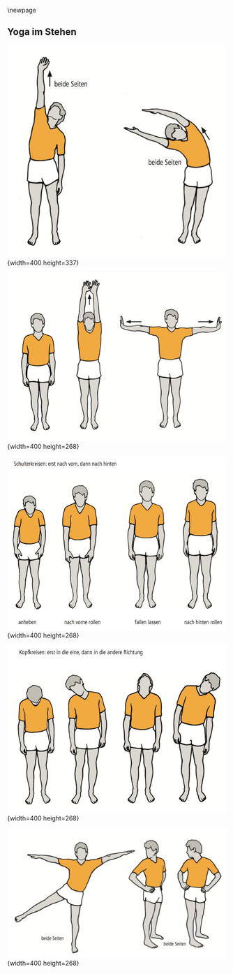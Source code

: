 \newpage

## Yoga im Stehen

![Yoga Übungen 1](../material/MBSR-Yoga/-016.jpg "Yoga Übungen 1"){width=400 height=337}

![Yoga Übungen 2](../material/MBSR-Yoga/-018.jpg "Yoga Übungen 2"){width=400 height=268}

![Yoga Übungen 3](../material/MBSR-Yoga/-020.jpg "Yoga Übungen 2"){width=400 height=268}

![Yoga Übungen 4](../material/MBSR-Yoga/-022.jpg "Yoga Übungen 2"){width=400 height=268}

![Yoga Übungen 5](../material/MBSR-Yoga/-024.jpg "Yoga Übungen 2"){width=400 height=268}

